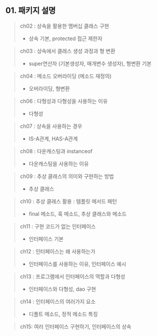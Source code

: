 ## 01. 패키지 설명
>ch02 : 상속을 활용한 멤버십 클래스 구현<br>
>    - 상속 기본, protected 접근 제한자<br>
 
>ch03 : 상속에서 클래스 생성 과정과 형 변환<br>
>    - super연산자 (기본생성자, 매개변수 생성자), 형변환 기본
 
>ch04 : 메소드 오버라이딩 (메소드 재정의)<br>
>    - 오버라이딩, 형변환

>ch06 : 다형성과 다형성을 사용하는 이유<br>
>   - 다형성

>ch07 : 상속을 사용하는 경우<br>
>   - IS-A관계, HAS-A관계

>ch08 : 다운캐스팅과 instanceof 
>   - 다운캐스팅을 사용하는 이유

>ch09 : 추상 클래스의 의미와 구현하는 방법
>   - 추상 클래스

> ch10 : 추상 클래스 활용 : 템플릿 메서드 패턴
>   - final 메소드, 훅 메소드, 추상 클래스와 메소드

> ch11 : 구현 코드가 없는 인터페이스
>   - 인터페이스 기본

> ch12 : 인터페이스는 왜 사용하는가
>   - 인터페이스를 사용하는 이유, 인터페이스 예시

> ch13 : 프로그램에서 인터페이스의 역할과 다형성
>   - 인터페이스와 다형성, dao 구현

> ch14 : 인터페이스의 여러가지 요소
>   - 디폴트 메소드, 정적 메소드 특징

> ch15: 여러 인터페이스 구현하기, 인터페이스의 상속